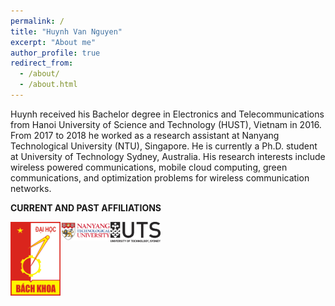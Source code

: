 ```yaml
---
permalink: /
title: "Huynh Van Nguyen"
excerpt: "About me"
author_profile: true
redirect_from:
  - /about/
  - /about.html
---
```

Huynh received his Bachelor degree in Electronics and Telecommunications from Hanoi University of Science and Technology (HUST), Vietnam in 2016. From 2017 to 2018 he worked as a research assistant at Nanyang Technological University (NTU), Singapore. He is currently a Ph.D. student at University of Technology Sydney, Australia. His research interests include wireless powered communications, mobile cloud computing, green communications, and optimization problems for wireless communication networks.


**CURRENT AND PAST AFFILIATIONS**

<img style="float:left;" src="/images/Logo_Hust.png" width="80" height="118"> <img style="float:left;" src="/images/NTU_Logo.png" width="80" height="30"> <img style="float:left;" src="/images/UTS_Logo.jpg" width="80" height="33">
